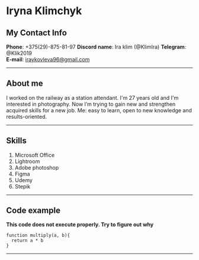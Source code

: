 # Iryna Klimchyk
## My Contact Info
**Phone**: +375(29)-875-81-97
**Discord name**: Ira klim (@KlimIra)
**Telegram**: @Klik2019  
**E-mail**: iraykovleva96@gmail.com
****
## About me
I worked on the railway as a station attendant.
I'm 27 years old and I'm interested in photography.
Now I’m trying to gain new and strengthen acquired skills for a new job.
Me: easy to learn, open to new knowledge and results-oriented.
****
## Skills
1. Microsoft Office
2. Lightroom
3. Adobe photoshop
4. Figma
5. Udemy
6. Stepik

****
## Code example 
**This code does not execute properly. Try to figure out why**
```
function multiply(a, b){
  return a * b
}
```
****
